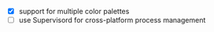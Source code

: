 -  [x] support for multiple color palettes
-  [ ] use Supervisord for cross-platform process management
